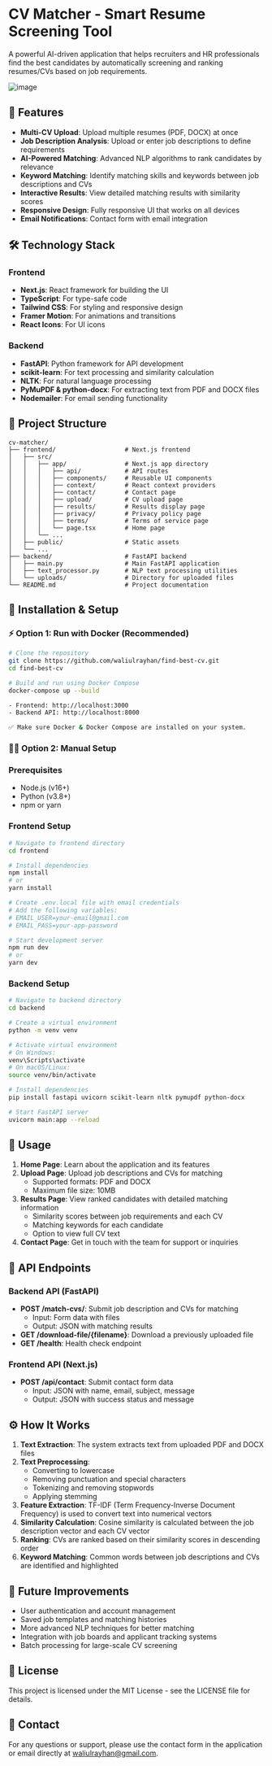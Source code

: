 # CV Matcher - Smart Resume Screening Tool

A powerful AI-driven application that helps recruiters and HR professionals find the best candidates by automatically screening and ranking resumes/CVs based on job requirements.

![image](https://github.com/user-attachments/assets/725d9e17-dba0-4024-bc5e-b98c34e48632)

## 🚀 Features

- **Multi-CV Upload**: Upload multiple resumes (PDF, DOCX) at once
- **Job Description Analysis**: Upload or enter job descriptions to define requirements
- **AI-Powered Matching**: Advanced NLP algorithms to rank candidates by relevance
- **Keyword Matching**: Identify matching skills and keywords between job descriptions and CVs
- **Interactive Results**: View detailed matching results with similarity scores
- **Responsive Design**: Fully responsive UI that works on all devices
- **Email Notifications**: Contact form with email integration

## 🛠️ Technology Stack

### Frontend
- **Next.js**: React framework for building the UI
- **TypeScript**: For type-safe code
- **Tailwind CSS**: For styling and responsive design
- **Framer Motion**: For animations and transitions
- **React Icons**: For UI icons

### Backend
- **FastAPI**: Python framework for API development
- **scikit-learn**: For text processing and similarity calculation
- **NLTK**: For natural language processing
- **PyMuPDF & python-docx**: For extracting text from PDF and DOCX files
- **Nodemailer**: For email sending functionality

## 📂 Project Structure

```
cv-matcher/
├── frontend/                   # Next.js frontend
│   ├── src/
│   │   ├── app/                # Next.js app directory
│   │   │   ├── api/            # API routes
│   │   │   ├── components/     # Reusable UI components
│   │   │   ├── context/        # React context providers
│   │   │   ├── contact/        # Contact page
│   │   │   ├── upload/         # CV upload page
│   │   │   ├── results/        # Results display page
│   │   │   ├── privacy/        # Privacy policy page
│   │   │   ├── terms/          # Terms of service page
│   │   │   └── page.tsx        # Home page
│   │   └── ...
│   ├── public/                 # Static assets
│   └── ...
├── backend/                    # FastAPI backend
│   ├── main.py                 # Main FastAPI application
│   ├── text_processor.py       # NLP text processing utilities
│   └── uploads/                # Directory for uploaded files
└── README.md                   # Project documentation
```

## 🔧 Installation & Setup

### ⚡ Option 1: Run with Docker (Recommended)

```bash
# Clone the repository
git clone https://github.com/waliulrayhan/find-best-cv.git
cd find-best-cv

# Build and run using Docker Compose
docker-compose up --build

- Frontend: http://localhost:3000
- Backend API: http://localhost:8000

✅ Make sure Docker & Docker Compose are installed on your system.
```

### 🧑‍💻 Option 2: Manual Setup

### Prerequisites
- Node.js (v16+)
- Python (v3.8+)
- npm or yarn

### Frontend Setup
```bash
# Navigate to frontend directory
cd frontend

# Install dependencies
npm install
# or
yarn install

# Create .env.local file with email credentials
# Add the following variables:
# EMAIL_USER=your-email@gmail.com
# EMAIL_PASS=your-app-password

# Start development server
npm run dev
# or
yarn dev
```

### Backend Setup
```bash
# Navigate to backend directory
cd backend

# Create a virtual environment
python -m venv venv

# Activate virtual environment
# On Windows:
venv\Scripts\activate
# On macOS/Linux:
source venv/bin/activate

# Install dependencies
pip install fastapi uvicorn scikit-learn nltk pymupdf python-docx

# Start FastAPI server
uvicorn main:app --reload
```

## 📘 Usage

1. **Home Page**: Learn about the application and its features
2. **Upload Page**: Upload job descriptions and CVs for matching
   - Supported formats: PDF and DOCX
   - Maximum file size: 10MB
3. **Results Page**: View ranked candidates with detailed matching information
   - Similarity scores between job requirements and each CV
   - Matching keywords for each candidate
   - Option to view full CV text
4. **Contact Page**: Get in touch with the team for support or inquiries

## 🔌 API Endpoints

### Backend API (FastAPI)

- **POST /match-cvs/**: Submit job description and CVs for matching
  - Input: Form data with files
  - Output: JSON with matching results
- **GET /download-file/{filename}**: Download a previously uploaded file
- **GET /health**: Health check endpoint

### Frontend API (Next.js)

- **POST /api/contact**: Submit contact form data
  - Input: JSON with name, email, subject, message
  - Output: JSON with success status and message

## ⚙️ How It Works

1. **Text Extraction**: The system extracts text from uploaded PDF and DOCX files
2. **Text Preprocessing**:
   - Converting to lowercase
   - Removing punctuation and special characters
   - Tokenizing and removing stopwords
   - Applying stemming
3. **Feature Extraction**: TF-IDF (Term Frequency-Inverse Document Frequency) is used to convert text into numerical vectors
4. **Similarity Calculation**: Cosine similarity is calculated between the job description vector and each CV vector
5. **Ranking**: CVs are ranked based on their similarity scores in descending order
6. **Keyword Matching**: Common words between job descriptions and CVs are identified and highlighted

## 🚧 Future Improvements

- User authentication and account management
- Saved job templates and matching histories
- More advanced NLP techniques for better matching
- Integration with job boards and applicant tracking systems
- Batch processing for large-scale CV screening

## 📄 License

This project is licensed under the MIT License - see the LICENSE file for details.

## 👥 Contact

For any questions or support, please use the contact form in the application or email directly at waliulrayhan@gmail.com.

